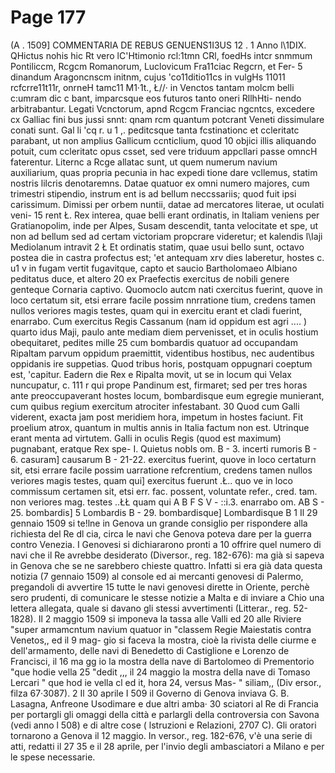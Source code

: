 # Page 177

(A . 1509] COMMENTARIA DE REBUS GENUENS1I3US 12 . 1 Anno l\1DIX. QHictus nohis hic R<!qHcns ann11s 1101rns R11pra mill<'AimHm q11ingcntc·Himum domi et forhi; scd V cnctis magna claclc mcmorancl 11H, tot HimHl Rc·gi hm1 11110 tempo re contra cos armatis. Tnitio anni incerto rumore vulgi, indc litcris <>t vero lC'Htimonio rcl:1tmn CRl, foedHs intcr snmmum Pontiliccm, Rcgcm Romanorum, Luclovicum Fra11ciac Regcrn, et Fer- 5 dinandum Aragoncnscm initnm, cujus 'co11ditio11cs in vulgHs 11011 rcfcrre11t11r, onrneH tamc11 M1·1t., Ł//· in Venctos tantam molcm belli c:umram dic c bant, imparcsque eos futuros tanto oneri RllhHti- nendo arbitrabantur. Legati Vcnctorum, apnd Rcgcm Franciac ngcntcs, excedere cx Galliac fini bus jussi snnt: qnam rcm quantum potcrant Veneti dissimulare conati sunt. Gal li 'cq r. u 1 ,. peditcsque tanta fcstinationc et ccleritatc parabant, ut non amplius Gallicum ccnticlium, quod 10 objici illis aliquando potuit, cum ccleritatc opus csset, sed vere triduum appcllari passe omncH faterentur. Liternc a Rcge allatac sunt, ut quem numerum navium auxiliarium, quas propria pecunia in hac expedi tione dare vcllemus, statim nostris lilcris denotaremns. Datae quatuor ex omni numero majores, cum trimestri stipendio, instrum ent is ad bellum neccssariis; quod fuit ipsi carissimum. Dimissi per orbem nuntii, datae ad mercatores literae, ut oculati veni- 15 rent Ł. Rex interea, quae belli erant ordinatis, in Italiam veniens per Gratianopolim, inde per Alpes, Susam descendit, tanta velocitate et spe, ut non ad bellum sed ad certam victoriam propcrare videretur; et kalendis l\Iaji Mediolanum intravit 2 Ł Et ordinatis statim, quae usui bello sunt, octavo postea die in castra profectus est; 'et antequam xrv dies laberetur, hostes c. u1 v in fugam vertit fugavitque, capto et saucio Bartholomaeo Albiano peditatus duce, et altero 20 ex Praefectis exercitus de nobili genere genteque Cornaria captivo. Quomoclo autcm nati cxercitus fuerint, quove in loco certatum sit, etsi errare facile possim nnrratione tium, credens tamen nullos veriores magis testes, quam qui in exercitu erant et cladi fuerint, enarrabo. Cum exercitus Regis Cassanum (nam id oppidum est agri .... ) quarto idus Maji, paulo ante mediam diem pervenisset, et in oculis hostium obequitaret, pedites mille 25 cum bombardis quatuor ad occupandam Ripaltam parvum oppidum praemittit, videntibus hostibus, nec audentibus oppidanis ire suppetias. Quod tribus horis, postquam oppugnari coeptum est, 'capitur. Eadern die Rex e Ripalta movit, ut se in locum qui Velax nuncupatur, c. 111 r qui prope Pandinum est, firmaret; sed per tres horas ante preoccupaverant hostes locum, bombardisque eum egregie munierant, cum quibus regium exercitum atrociter infestabant. 30 Quod cum Galli viderent, exacta jam post meridiem hora, impetum in hostes faciunt. Fit proelium atrox, quantum in multis annis in Italia factum non est. Utrinque erant menta ad virtutem. Galli in oculis Regis (quod est maximum) pugnabant, eratque Rex spe- I. Quietus nobls om. B - 3. incerti rumoris B - 6. casuram] causarum B - 21-22. exercitus fuerint, quove in loco certaturn sit, etsi errare facile possim uarratione refcrentium, credens tamen nullos veriores magis testes, quam qui] exercitus fuerunt .Ł.. quo ve in loco commissum certamen sit, etsi err. fac. possent, voluntate refer., cred. tam. non veriores mag. testes ..ŁŁ quam qui A B F S V - ::i.3. enarrabo om. AB S - 25. bombardis] 5 Lombardis B - 29. bombardisque] Lombardisque B 1 Il 29 gennaio 1509 si te!lne in Genova un grande consiglio per rispondere alla richiesta del Re dl cia, circa le navi che Genova poteva dare per la guerra contro Venezia. I Genovesi si dichiararono pronti a 10 offrire quel numero di navi che il Re avrebbe desiderato (Diversor., reg. 182-676): ma già si sapeva in Genova che se ne sarebbero chieste quattro. Infatti si era già data questa notizia (7 gennaio 1509) al console ed ai mercanti genovesi di Palermo, pregandoli di avvertire 15 tutte le navi genovesi dirette in Oriente, perchè sero prudenti, di comunicare le stesse notizie a Malta e di inviare a Chio una lettera allegata, quale si davano gli stessi avvertimenti (Litterar., reg. 52-1828). Il 2 maggio 1509 si imponeva la tassa alle Valli ed 20 alle Riviere "super armamcntum navium quatuor in "classem Regie Maiestatis contra Venetos,, ed il 9 mag- gio si faceva la mostra, cioè la rivista delle ciurme e dell'armamento, delle navi di Benedetto di Castiglione e Lorenzo de Francisci, il 16 ma gg io la mostra della nave di Bartolomeo di Prementorio "que hodie vella 25 "dedit ,,, il 24 maggio la mostra della nave di Tomaso Lercari " que hod ie vella cl ed it, hora 24, versus Mas- " siliam,, (Div ersor., filza 67·3087). 2 Il 30 aprile I 509 il Governo di Genova inviava G. B. Lasagna, Anfreone Usodimare e due altri amba· 30 sciatori al Re di Francia per portargli gli omaggi della città e parlargli della controversia con Savona (vedi anno l 508) e di altre cose ( lstruzioni e Relazioni, 2707 C). Gli oratori tornarono a Genova il 12 maggio. In versor., reg. 182-676, v'è una serie di atti, redatti il 27 35 e il 28 aprile, per l'invio degli ambasciatori a Milano e per le spese necessarie.